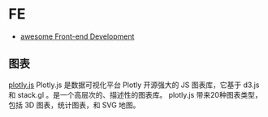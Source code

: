 # FE

* [awesome Front-end Development](https://github.com/sindresorhus/awesome#front-end-development)

## 图表

[plotly.js](https://github.com/plotly/plotly.js) Plotly.js 是数据可视化平台 Plotly 开源强大的 JS 图表库，它基于 d3.js 和 stack.gl 。是一个高层次的、描述性的图表库。 plotly.js 带来20种图表类型，包括 3D 图表，统计图表，和 SVG 地图。
